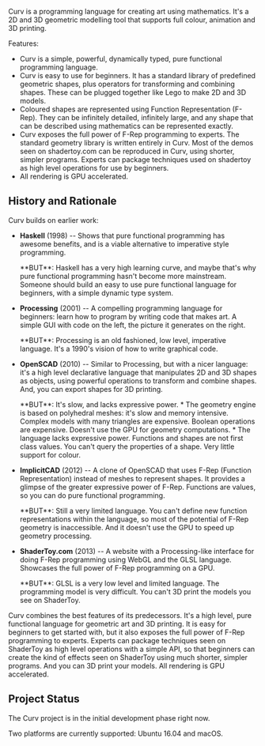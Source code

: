 Curv is a programming language for creating art using mathematics.
It's a 2D and 3D geometric modelling tool that supports full colour,
animation and 3D printing.

Features:
* Curv is a simple, powerful, dynamically typed, pure functional
  programming language.
* Curv is easy to use for beginners. It has a standard library of
  predefined geometric shapes, plus operators for transforming and
  combining shapes. These can be plugged together like Lego to make 2D and 3D
  models.
* Coloured shapes are represented using Function Representation (F-Rep).
  They can be infinitely detailed, infinitely large, and any shape that
  can be described using mathematics can be represented exactly.
* Curv exposes the full power of F-Rep programming to experts.
  The standard geometry library is written entirely in Curv.
  Most of the demos seen on shadertoy.com can be reproduced in Curv,
  using shorter, simpler programs. Experts can package techniques used on
  shadertoy as high level operations for use by beginners.
* All rendering is GPU accelerated.

## History and Rationale
Curv builds on earlier work:
* **Haskell** (1998) -- Shows that pure functional programming has awesome
  benefits, and is a viable alternative to imperative style programming.
  <p> **BUT**: Haskell has a very high learning curve, and maybe that's why
  pure functional programming hasn't become more mainstream.
  Someone should build an easy to use pure functional language
  for beginners, with a simple dynamic type system.
* **Processing** (2001) -- A compelling programming language for beginners:
  learn how to program by writing code that makes art.
  A simple GUI with code on the left, the picture it generates on the right.
  <p> **BUT**: Processing is an old fashioned, low level, imperative language.
  It's a 1990's vision of how to write graphical code.
* **OpenSCAD** (2010) -- Similar to Processing, but with a nicer language:
  it's a high level declarative language that manipulates 2D and 3D shapes
  as objects, using powerful operations to transform and combine shapes.
  And, you can export shapes for 3D printing.
  <p> **BUT**: It's slow, and lacks expressive power.
  * The geometry engine is based on polyhedral meshes: it's slow and memory
    intensive. Complex models with many triangles are expensive.
    Boolean operations are expensive. Doesn't use the GPU for geometry
    computations.
  * The language lacks expressive power. Functions and shapes are not first
    class values. You can't query the properties of a shape. Very little
    support for colour.
* **ImplicitCAD** (2012) -- A clone of OpenSCAD that uses F-Rep (Function
  Representation) instead of meshes to represent shapes. It provides a glimpse
  of the greater expressive power of F-Rep. Functions are values, so you
  can do pure functional programming.
  <p> **BUT**: Still a very limited language. You can't define new
  function representations within the language, so most of the potential
  of F-Rep geometry is inaccessible. And it doesn't use the GPU to speed up
  geometry processing.
* **ShaderToy.com** (2013) -- A website with a Processing-like interface
  for doing F-Rep programming using WebGL and the GLSL language. Showcases the
  full power of F-Rep programming on a GPU.
  <p> **BUT**: GLSL is a very low level and limited language. The programming
  model is very difficult. You can't 3D print the models you see on ShaderToy.

Curv combines the best features of its predecessors. It's a high level,
pure functional language for geometric art and 3D printing.
It is easy for beginners to get started with, but it also exposes the full
power of F-Rep programming to experts. Experts can package techniques seen on
ShaderToy as high level operations with a simple API, so that beginners can
create the kind of effects seen on ShaderToy using much shorter, simpler
programs. And you can 3D print your models. All rendering is GPU accelerated.

## Project Status
The Curv project is in the initial development phase right now.

Two platforms are currently supported: Ubuntu 16.04 and macOS.
